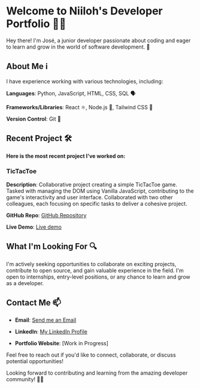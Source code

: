 # Welcome to Niiloh's Developer Portfolio 👨‍💻

Hey there! I'm José, a junior developer passionate about coding and eager to learn and grow in the world of software development. 👋

## About Me ℹ️
I have experience working with various technologies, including:

**Languages**: Python, JavaScript, HTML, CSS, SQL 🗣️

**Frameworks/Libraries**: React ⚛️, Node.js 🚀, Tailwind CSS 💨

**Version Control**: Git 🌳


## Recent Project 🛠️
**Here is the most recent project I've worked on:**

### TicTacToe
**Description**: Collaborative project creating a simple TicTacToe game. Tasked with managing the DOM using Vanilla JavaScript, contributing to the game's interactivity and user interface. Collaborated with two other colleagues, each focusing on specific tasks to deliver a cohesive project.

**GitHub Repo**: [GitHub Repository](https://github.com/T-PRAT/tictactoe)

**Live Demo**: [Live demo](https://tictactoe-t-prat.vercel.app)

## What I'm Looking For 🔍

I'm actively seeking opportunities to collaborate on exciting projects, contribute to open source, and gain valuable experience in the field. I'm open to internships, entry-level positions, or any chance to learn and grow as a developer.

## Contact Me 📫
- **Email**: [Send me an Email](mailto:zeferreira1458@hotmail.com)

- **LinkedIn**: [My LinkedIn Profile](https://www.linkedin.com/in/josé-ferreira-a85952227/)

- **Portfolio Website**: [Work in Progress]

Feel free to reach out if you'd like to connect, collaborate, or discuss potential opportunities!

Looking forward to contributing and learning from the amazing developer community! 🚀🌟
